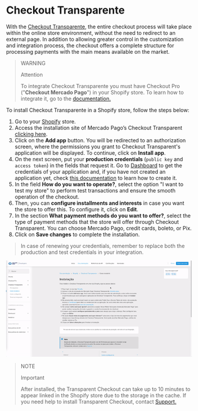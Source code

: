 # Checkout Transparente

With the [Checkout Transparente](/developers/en/docs/checkout-api/landing), the entire checkout process will take place within the online store environment, without the need to redirect to an external page. In addition to allowing greater control in the customization and integration process, the checkout offers a complete structure for processing payments with the main means available on the market.

> WARNING
>
> Attention
>
> To integrate Checkout Transparente you must have Checkout Pro ("**Checkout Mercado Pago**") in your Shopify store. To learn how to integrate it, go to the [documentation.](/developers/en/docs/shopify/integration-configuration/checkout-pro)

To install Checkout Transparente in a Shopify store, follow the steps below:

1. Go to your [Shopify](https://accounts.shopify.com/store-login) store.
2. Access the installation site of Mercado Pago’s Checkout Transparent [clicking here](https://apps.shopify.com/checkout-transparente-mp).
3. Click on the **Add app** button. You will be redirected to an authorization screen, where the permissions you grant to Checkout Transparent's application will be displayed. To continue, click on **Install app**. 
4. On the next screen, put your **production credentials** (`public key` and `access token`) in the fields that request it. Go to [Dashboard](https://www.mercadopago.com.ar/developers/panel/app) to get the credentials of your application and, if you have not created an application yet, check [this documentation](/developers/en/docs/shopify/additional-content/your-integrations/introduction) to learn how to create it.
5. In the field **How do you want to operate?**, select the option "I want to test my store" to perform test transactions and ensure the smooth operation of the checkout.
6. Then, you can **configure installments and interests** in case you want the store to offer this. To configure it, click on **Edit**.
7. In the section **What payment methods do you want to offer?**, select the type of payment methods that the store will offer through Checkout Transparent. You can choose Mercado Pago, credit cards, boleto, or Pix.
8. Click on **Save changes** to complete the installation.

> In case of renewing your credentials, remember to replace both the production and test credentials in your integration.

![installation choapi](/images/shopify/configurar-chotransparente-pt.gif)

> NOTE
>
> Important
>
> After installed, the Transparent Checkout can take up to 10 minutes to appear linked in the Shopify store due to the storage in the cache. If you need help to install Transparent Checkout, contact [Support.](https://www.mercadopago.com/developers/en/support)